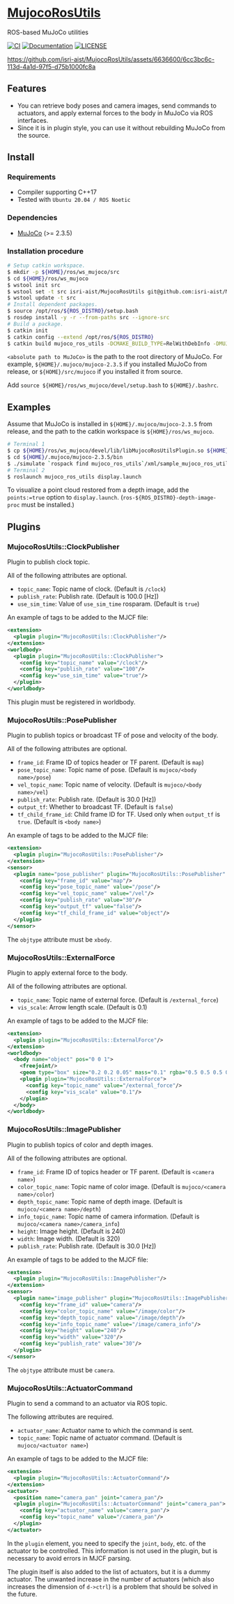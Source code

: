 # [MujocoRosUtils](https://github.com/isri-aist/MujocoRosUtils)
ROS-based MuJoCo utilities

[![CI](https://github.com/isri-aist/MujocoRosUtils/actions/workflows/ci.yaml/badge.svg)](https://github.com/isri-aist/MujocoRosUtils/actions/workflows/ci.yaml)
[![Documentation](https://img.shields.io/badge/doxygen-online-brightgreen?logo=read-the-docs&style=flat)](https://isri-aist.github.io/MujocoRosUtils/)
[![LICENSE](https://img.shields.io/github/license/isri-aist/MujocoRosUtils)](https://github.com/isri-aist/MujocoRosUtils/blob/master/LICENSE)

https://github.com/isri-aist/MujocoRosUtils/assets/6636600/6cc3bc6c-113d-4a1d-97f5-d75b1000fc8a

## Features
- You can retrieve body poses and camera images, send commands to actuators, and apply external forces to the body in MuJoCo via ROS interfaces.
- Since it is in plugin style, you can use it without rebuilding MuJoCo from the source.

## Install

### Requirements
- Compiler supporting C++17
- Tested with `Ubuntu 20.04 / ROS Noetic`

### Dependencies
- [MuJoCo](https://github.com/deepmind/mujoco) (>= 2.3.5)

### Installation procedure
```bash
# Setup catkin workspace.
$ mkdir -p ${HOME}/ros/ws_mujoco/src
$ cd ${HOME}/ros/ws_mujoco
$ wstool init src
$ wstool set -t src isri-aist/MujocoRosUtils git@github.com:isri-aist/MujocoRosUtils.git --git -y
$ wstool update -t src
# Install dependent packages.
$ source /opt/ros/${ROS_DISTRO}/setup.bash
$ rosdep install -y -r --from-paths src --ignore-src
# Build a package.
$ catkin init
$ catkin config --extend /opt/ros/${ROS_DISTRO}
$ catkin build mujoco_ros_utils -DCMAKE_BUILD_TYPE=RelWithDebInfo -DMUJOCO_ROOT_DIR=<absolute path to MuJoCo>
```
`<absolute path to MuJoCo>` is the path to the root directory of MuJoCo.
For example, `${HOME}/.mujoco/mujoco-2.3.5` if you installed MuJoCo from release, or `${HOME}/src/mujoco` if you installed it from source.

Add `source ${HOME}/ros/ws_mujoco/devel/setup.bash` to `${HOME}/.bashrc`.

## Examples
Assume that MuJoCo is installed in `${HOME}/.mujoco/mujoco-2.3.5` from release, and the path to the catkin workspace is `${HOME}/ros/ws_mujoco`.
```bash
# Terminal 1
$ cp ${HOME}/ros/ws_mujoco/devel/lib/libMujocoRosUtilsPlugin.so ${HOME}/.mujoco/mujoco-2.3.5/bin/mujoco_plugin
$ cd ${HOME}/.mujoco/mujoco-2.3.5/bin
$ ./simulate `rospack find mujoco_ros_utils`/xml/sample_mujoco_ros_utils.xml
# Terminal 2
$ roslaunch mujoco_ros_utils display.launch
```
To visualize a point cloud restored from a depth image, add the `points:=true` option to `display.launch`.
(`ros-${ROS_DISTRO}-depth-image-proc` must be installed.)

## Plugins
### MujocoRosUtils::ClockPublisher
Plugin to publish clock topic.

All of the following attributes are optional.
- `topic_name`: Topic name of clock. (Default is `/clock`)
- `publish_rate`: Publish rate. (Default is 100.0 [Hz])
- `use_sim_time`: Value of `use_sim_time` rosparam. (Default is `true`)

An example of tags to be added to the MJCF file:
```xml
<extension>
  <plugin plugin="MujocoRosUtils::ClockPublisher"/>
</extension>
<worldbody>
  <plugin plugin="MujocoRosUtils::ClockPublisher">
    <config key="topic_name" value="/clock"/>
    <config key="publish_rate" value="100"/>
    <config key="use_sim_time" value="true"/>
  </plugin>
</worldbody>
```
This plugin must be registered in worldbody.

### MujocoRosUtils::PosePublisher
Plugin to publish topics or broadcast TF of pose and velocity of the body.

All of the following attributes are optional.
- `frame_id`: Frame ID of topics header or TF parent. (Default is `map`)
- `pose_topic_name`: Topic name of pose. (Default is `mujoco/<body name>/pose`)
- `vel_topic_name`: Topic name of velocity. (Default is `mujoco/<body name>/vel`)
- `publish_rate`: Publish rate. (Default is 30.0 [Hz])
- `output_tf`: Whether to broadcast TF. (Default is `false`)
- `tf_child_frame_id`: Child frame ID for TF. Used only when `output_tf` is `true`. (Default is `<body name>`)

An example of tags to be added to the MJCF file:
```xml
<extension>
  <plugin plugin="MujocoRosUtils::PosePublisher"/>
</extension>
<sensor>
  <plugin name="pose_publisher" plugin="MujocoRosUtils::PosePublisher" objtype="xbody" objname="object">
    <config key="frame_id" value="map"/>
    <config key="pose_topic_name" value="/pose"/>
    <config key="vel_topic_name" value="/vel"/>
    <config key="publish_rate" value="30"/>
    <config key="output_tf" value="false"/>
    <config key="tf_child_frame_id" value="object"/>
  </plugin>
</sensor>
```
The `objtype` attribute must be `xbody`.

### MujocoRosUtils::ExternalForce
Plugin to apply external force to the body.

All of the following attributes are optional.
- `topic_name`: Topic name of external force. (Default is `/external_force`)
- `vis_scale`: Arrow length scale. (Default is 0.1)

An example of tags to be added to the MJCF file:
```xml
<extension>
  <plugin plugin="MujocoRosUtils::ExternalForce"/>
</extension>
<worldbody>
  <body name="object" pos="0 0 1">
    <freejoint/>
    <geom type="box" size="0.2 0.2 0.05" mass="0.1" rgba="0.5 0.5 0.5 0.3"/>
    <plugin plugin="MujocoRosUtils::ExternalForce">
      <config key="topic_name" value="/external_force"/>
      <config key="vis_scale" value="0.1"/>
    </plugin>
  </body>
</worldbody>
```

### MujocoRosUtils::ImagePublisher
Plugin to publish topics of color and depth images.

All of the following attributes are optional.
- `frame_id`: Frame ID of topics header or TF parent. (Default is `<camera name>`)
- `color_topic_name`: Topic name of color image. (Default is `mujoco/<camera name>/color`)
- `depth_topic_name`: Topic name of depth image. (Default is `mujoco/<camera name>/depth`)
- `info_topic_name`: Topic name of camera information. (Default is `mujoco/<camera name>/camera_info`)
- `height`: Image height. (Default is 240)
- `width`: Image width. (Default is 320)
- `publish_rate`: Publish rate. (Default is 30.0 [Hz])

An example of tags to be added to the MJCF file:
```xml
<extension>
  <plugin plugin="MujocoRosUtils::ImagePublisher"/>
</extension>
<sensor>
  <plugin name="image_publisher" plugin="MujocoRosUtils::ImagePublisher" objtype="camera" objname="camera">
    <config key="frame_id" value="camera"/>
    <config key="color_topic_name" value="/image/color"/>
    <config key="depth_topic_name" value="/image/depth"/>
    <config key="info_topic_name" value="/image/camera_info"/>
    <config key="height" value="240"/>
    <config key="width" value="320"/>
    <config key="publish_rate" value="30"/>
  </plugin>
</sensor>
```
The `objtype` attribute must be `camera`.

### MujocoRosUtils::ActuatorCommand
Plugin to send a command to an actuator via ROS topic.

The following attributes are required.
- `actuator_name`: Actuator name to which the command is sent.
- `topic_name`: Topic name of actuator command. (Default is `mujoco/<actuator name>`)

An example of tags to be added to the MJCF file:
```xml
<extension>
  <plugin plugin="MujocoRosUtils::ActuatorCommand"/>
</extension>
<actuator>
  <position name="camera_pan" joint="camera_pan"/>
  <plugin plugin="MujocoRosUtils::ActuatorCommand" joint="camera_pan">
    <config key="actuator_name" value="camera_pan"/>
    <config key="topic_name" value="/camera_pan"/>
  </plugin>
</actuator>
```
In the `plugin` element, you need to specify the `joint`, `body`, etc. of the actuator to be controlled.
This information is not used in the plugin, but is necessary to avoid errors in MJCF parsing.

The plugin itself is also added to the list of actuators, but it is a dummy actuator. The unwanted increase in the number of actuators (which also increases the dimension of `d->ctrl`) is a problem that should be solved in the future.

